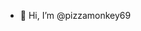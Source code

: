 - 👋 Hi, I’m @pizzamonkey69


<!---
pizzamonkey69/pizzamonkey69 is a ✨ special ✨ repository because its `README.md` (this file) appears on your GitHub profile.
You can click the Preview link to take a look at your changes.
--->
